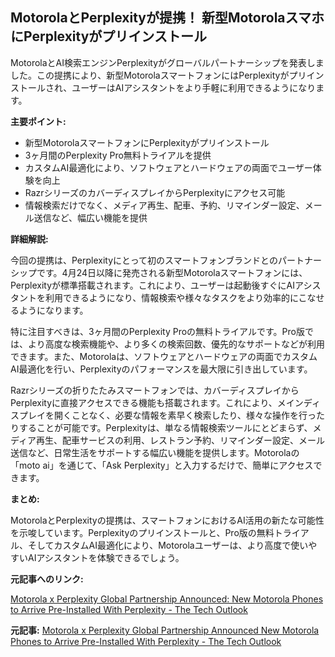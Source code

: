 ## MotorolaとPerplexityが提携！ 新型MotorolaスマホにPerplexityがプリインストール

MotorolaとAI検索エンジンPerplexityがグローバルパートナーシップを発表しました。この提携により、新型MotorolaスマートフォンにはPerplexityがプリインストールされ、ユーザーはAIアシスタントをより手軽に利用できるようになります。

**主要ポイント:**

* 新型MotorolaスマートフォンにPerplexityがプリインストール
* 3ヶ月間のPerplexity Pro無料トライアルを提供
* カスタムAI最適化により、ソフトウェアとハードウェアの両面でユーザー体験を向上
* RazrシリーズのカバーディスプレイからPerplexityにアクセス可能
* 情報検索だけでなく、メディア再生、配車、予約、リマインダー設定、メール送信など、幅広い機能を提供

**詳細解説:**

今回の提携は、Perplexityにとって初のスマートフォンブランドとのパートナーシップです。4月24日以降に発売される新型Motorolaスマートフォンには、Perplexityが標準搭載されます。これにより、ユーザーは起動後すぐにAIアシスタントを利用できるようになり、情報検索や様々なタスクをより効率的にこなせるようになります。

特に注目すべきは、3ヶ月間のPerplexity Proの無料トライアルです。Pro版では、より高度な検索機能や、より多くの検索回数、優先的なサポートなどが利用できます。また、Motorolaは、ソフトウェアとハードウェアの両面でカスタムAI最適化を行い、Perplexityのパフォーマンスを最大限に引き出しています。

Razrシリーズの折りたたみスマートフォンでは、カバーディスプレイからPerplexityに直接アクセスできる機能も搭載されます。これにより、メインディスプレイを開くことなく、必要な情報を素早く検索したり、様々な操作を行ったりすることが可能です。Perplexityは、単なる情報検索ツールにとどまらず、メディア再生、配車サービスの利用、レストラン予約、リマインダー設定、メール送信など、日常生活をサポートする幅広い機能を提供します。Motorolaの「moto ai」を通じて、「Ask Perplexity」と入力するだけで、簡単にアクセスできます。

**まとめ:**

MotorolaとPerplexityの提携は、スマートフォンにおけるAI活用の新たな可能性を示唆しています。Perplexityのプリインストールと、Pro版の無料トライアル、そしてカスタムAI最適化により、Motorolaユーザーは、より高度で使いやすいAIアシスタントを体験できるでしょう。

**元記事へのリンク:**

[Motorola x Perplexity Global Partnership Announced: New Motorola Phones to Arrive Pre-Installed With Perplexity - The Tech Outlook](https://thetechoutlook.com/news/motorola-x-perplexity-global-partnership-announced-new-motorola-phones-to-arrive-pre-installed-with-perplexity/)


**元記事:** [Motorola x Perplexity Global Partnership Announced New Motorola Phones to Arrive Pre-Installed With Perplexity - The Tech Outlook](https://www.thetechoutlook.com/news/web-social-media/motorola-x-perplexity-global-partnership-announced-new-motorola-phones-to-arrive-pre-installed-with-perplexity/)